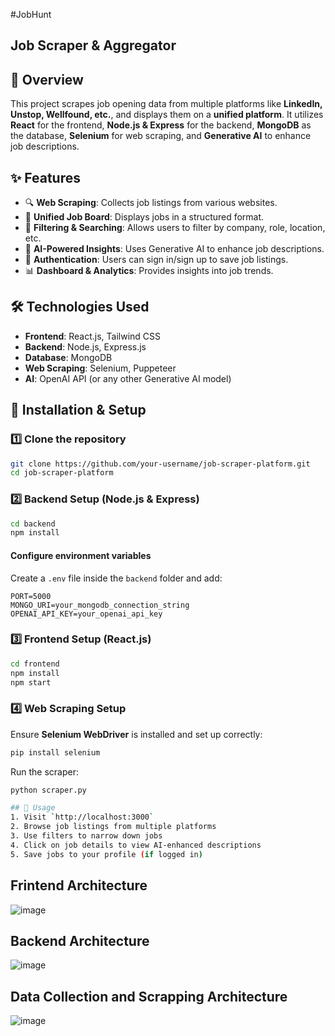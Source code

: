 #JobHunt
## Job Scraper & Aggregator
## 🚀 Overview
This project scrapes job opening data from multiple platforms like **LinkedIn, Unstop, Wellfound, etc.**, and displays them on a **unified platform**. It utilizes **React** for the frontend, **Node.js & Express** for the backend, **MongoDB** as the database, **Selenium** for web scraping, and **Generative AI** to enhance job descriptions.
## ✨ Features
- 🔍 **Web Scraping**: Collects job listings from various websites.
- 📌 **Unified Job Board**: Displays jobs in a structured format.
- 📂 **Filtering & Searching**: Allows users to filter by company, role, location, etc.
- 🧠 **AI-Powered Insights**: Uses Generative AI to enhance job descriptions.
- 🔑 **Authentication**: Users can sign in/sign up to save job listings.
- 📊 **Dashboard & Analytics**: Provides insights into job trends.

## 🛠️ Technologies Used
- **Frontend**: React.js, Tailwind CSS
- **Backend**: Node.js, Express.js
- **Database**: MongoDB
- **Web Scraping**: Selenium, Puppeteer
- **AI**: OpenAI API (or any other Generative AI model)

## 🔧 Installation & Setup
### 1️⃣ Clone the repository
```bash
git clone https://github.com/your-username/job-scraper-platform.git
cd job-scraper-platform
```

### 2️⃣ Backend Setup (Node.js & Express)
```bash
cd backend
npm install
```

#### Configure environment variables
Create a `.env` file inside the `backend` folder and add:
```env
PORT=5000
MONGO_URI=your_mongodb_connection_string
OPENAI_API_KEY=your_openai_api_key

```
### 3️⃣ Frontend Setup (React.js)
```bash
cd frontend
npm install
npm start

```
### 4️⃣ Web Scraping Setup
Ensure **Selenium WebDriver** is installed and set up correctly:
```bash
pip install selenium
```

Run the scraper:
```bash
python scraper.py

## 📌 Usage
1. Visit `http://localhost:3000`
2. Browse job listings from multiple platforms
3. Use filters to narrow down jobs
4. Click on job details to view AI-enhanced descriptions
5. Save jobs to your profile (if logged in)
```
## Frintend Architecture
![image](https://github.com/user-attachments/assets/90bf450a-fe0a-4472-a0bc-a91b4bc00614)
## Backend Architecture
![image](https://github.com/user-attachments/assets/7a16b26b-2ff5-4897-8d28-05c456e678db)
## Data Collection and Scrapping Architecture
![image](https://github.com/user-attachments/assets/07ad5da9-08cc-4c6e-8c1a-9545013bc0d1)

